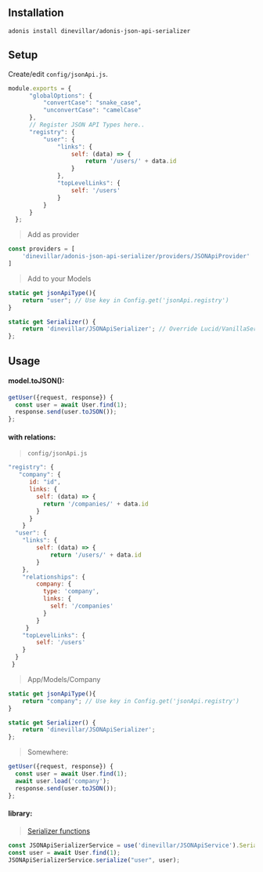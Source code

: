 ## Installation

`adonis install dinevillar/adonis-json-api-serializer`

## Setup
Create/edit ``config/jsonApi.js``.

``` javascript
module.exports = {
      "globalOptions": {
          "convertCase": "snake_case",
          "unconvertCase": "camelCase"
      },
      // Register JSON API Types here..
      "registry": {
          "user": {
              "links": {
                  self: (data) => {
                      return '/users/' + data.id
                  }
              },
              "topLevelLinks": {
                  self: '/users'
              }
          }
      }
  };

```

> Add as provider

``` javascript
const providers = [
	'dinevillar/adonis-json-api-serializer/providers/JSONApiProvider'
]
```

> Add to your Models
``` javascript
static get jsonApiType(){
    return "user"; // Use key in Config.get('jsonApi.registry')
}

static get Serializer() {
    return 'dinevillar/JSONApiSerializer'; // Override Lucid/VanillaSerializer
};
```

## Usage
#### model.toJSON():
``` javascript
getUser({request, response}) {
  const user = await User.find(1);
  response.send(user.toJSON());
};
```

#### with relations:
> `config/jsonApi.js`
``` javascript
"registry": {
   "company": {
      id: "id",
      links: {
        self: (data) => {
          return '/companies/' + data.id
        }
      }
    }
  "user": {
  	"links": {
  		self: (data) => {
  			return '/users/' + data.id
    	}
  	},
    "relationships": {
        company: {
          type: 'company',
          links: {
            self: '/companies'
          }
        }
     }
  	"topLevelLinks": {
  		self: '/users'
  	}
  }
 }
```
> App/Models/Company
``` javascript
static get jsonApiType(){
    return "company"; // Use key in Config.get('jsonApi.registry')
}

static get Serializer() {
    return 'dinevillar/JSONApiSerializer';
};
```
> Somewhere:
``` javascript
getUser({request, response}) {
  const user = await User.find(1);
  await user.load('company');
  response.send(user.toJSON());
};
```
#### library:
> [Serializer functions](https://github.com/danivek/json-api-serializer/blob/master/lib/JSONAPISerializer.js)
``` javascript
const JSONApiSerializerService = use('dinevillar/JSONApiService').Serializer;
const user = await User.find(1);
JSONApiSerializerService.serialize("user", user);
```
